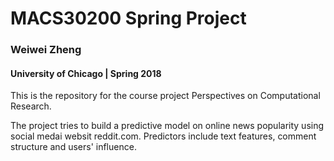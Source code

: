 # MACS30200 Spring Project
### Weiwei Zheng 
#### University of Chicago | Spring 2018

This is the repository for the course project Perspectives on Computational Research.

The project tries to build a predictive model on online news popularity using social medai websit reddit.com. Predictors include text features, comment structure and users' influence.

